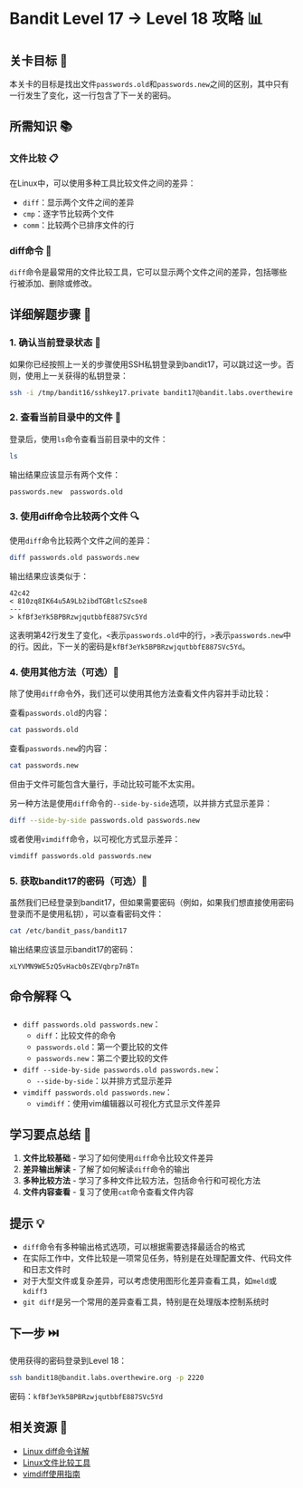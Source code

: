# Bandit Level 17 → Level 18 攻略 📊

## 关卡目标 🎯

本关卡的目标是找出文件`passwords.old`和`passwords.new`之间的区别，其中只有一行发生了变化，这一行包含了下一关的密码。

## 所需知识 📚

### 文件比较 📋

在Linux中，可以使用多种工具比较文件之间的差异：
- `diff`：显示两个文件之间的差异
- `cmp`：逐字节比较两个文件
- `comm`：比较两个已排序文件的行

### diff命令 🔄

`diff`命令是最常用的文件比较工具，它可以显示两个文件之间的差异，包括哪些行被添加、删除或修改。

## 详细解题步骤 📝

### 1. 确认当前登录状态 🔐

如果你已经按照上一关的步骤使用SSH私钥登录到bandit17，可以跳过这一步。否则，使用上一关获得的私钥登录：

```bash
ssh -i /tmp/bandit16/sshkey17.private bandit17@bandit.labs.overthewire.org -p 2220
```

### 2. 查看当前目录中的文件 👀

登录后，使用`ls`命令查看当前目录中的文件：

```bash
ls
```

输出结果应该显示有两个文件：

```
passwords.new  passwords.old
```

### 3. 使用diff命令比较两个文件 🔍

使用`diff`命令比较两个文件之间的差异：

```bash
diff passwords.old passwords.new
```

输出结果应该类似于：

```
42c42
< 810zq8IK64u5A9Lb2ibdTGBtlcSZsoe8
---
> kfBf3eYk5BPBRzwjqutbbfE887SVc5Yd
```

这表明第42行发生了变化，`<`表示`passwords.old`中的行，`>`表示`passwords.new`中的行。因此，下一关的密码是`kfBf3eYk5BPBRzwjqutbbfE887SVc5Yd`。

### 4. 使用其他方法（可选）🔄

除了使用`diff`命令外，我们还可以使用其他方法查看文件内容并手动比较：

查看`passwords.old`的内容：

```bash
cat passwords.old
```

查看`passwords.new`的内容：

```bash
cat passwords.new
```

但由于文件可能包含大量行，手动比较可能不太实用。

另一种方法是使用`diff`命令的`--side-by-side`选项，以并排方式显示差异：

```bash
diff --side-by-side passwords.old passwords.new
```

或者使用`vimdiff`命令，以可视化方式显示差异：

```bash
vimdiff passwords.old passwords.new
```

### 5. 获取bandit17的密码（可选）📝

虽然我们已经登录到bandit17，但如果需要密码（例如，如果我们想直接使用密码登录而不是使用私钥），可以查看密码文件：

```bash
cat /etc/bandit_pass/bandit17
```

输出结果应该显示bandit17的密码：

```
xLYVMN9WE5zQ5vHacb0sZEVqbrp7nBTn
```

## 命令解释 🔍

- `diff passwords.old passwords.new`：
  - `diff`：比较文件的命令
  - `passwords.old`：第一个要比较的文件
  - `passwords.new`：第二个要比较的文件
- `diff --side-by-side passwords.old passwords.new`：
  - `--side-by-side`：以并排方式显示差异
- `vimdiff passwords.old passwords.new`：
  - `vimdiff`：使用vim编辑器以可视化方式显示文件差异

## 学习要点总结 📌

1. **文件比较基础** - 学习了如何使用`diff`命令比较文件差异
2. **差异输出解读** - 了解了如何解读`diff`命令的输出
3. **多种比较方法** - 学习了多种文件比较方法，包括命令行和可视化方法
4. **文件内容查看** - 复习了使用`cat`命令查看文件内容

## 提示 💡

- `diff`命令有多种输出格式选项，可以根据需要选择最适合的格式
- 在实际工作中，文件比较是一项常见任务，特别是在处理配置文件、代码文件和日志文件时
- 对于大型文件或复杂差异，可以考虑使用图形化差异查看工具，如`meld`或`kdiff3`
- `git diff`是另一个常用的差异查看工具，特别是在处理版本控制系统时

## 下一步 ⏭️

使用获得的密码登录到Level 18：

```bash
ssh bandit18@bandit.labs.overthewire.org -p 2220
```

密码：`kfBf3eYk5BPBRzwjqutbbfE887SVc5Yd`

## 相关资源 🔗

- [Linux diff命令详解](https://www.geeksforgeeks.org/diff-command-linux-examples/)
- [Linux文件比较工具](https://www.tecmint.com/best-linux-file-diff-tools-comparison/)
- [vimdiff使用指南](https://www.tutorialspoint.com/vim/vim_diff.htm)
